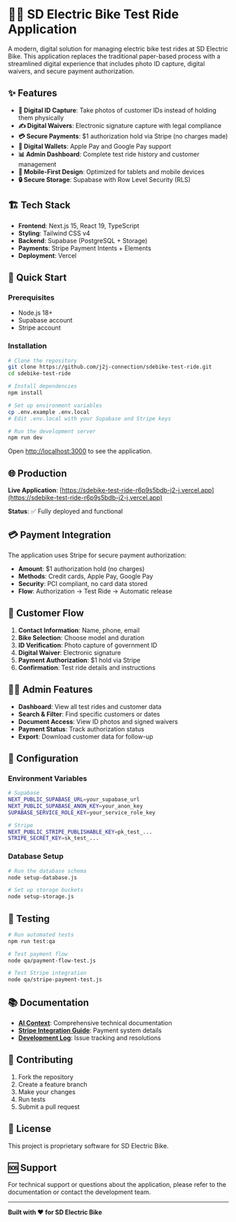 # 🚴‍♂️ SD Electric Bike Test Ride Application

A modern, digital solution for managing electric bike test rides at SD Electric Bike. This application replaces the traditional paper-based process with a streamlined digital experience that includes photo ID capture, digital waivers, and secure payment authorization.

## ✨ Features

- **📱 Digital ID Capture**: Take photos of customer IDs instead of holding them physically
- **✍️ Digital Waivers**: Electronic signature capture with legal compliance
- **💳 Secure Payments**: $1 authorization hold via Stripe (no charges made)
- **🍎 Digital Wallets**: Apple Pay and Google Pay support
- **📊 Admin Dashboard**: Complete test ride history and customer management
- **📱 Mobile-First Design**: Optimized for tablets and mobile devices
- **🔒 Secure Storage**: Supabase with Row Level Security (RLS)

## 🏗️ Tech Stack

- **Frontend**: Next.js 15, React 19, TypeScript
- **Styling**: Tailwind CSS v4
- **Backend**: Supabase (PostgreSQL + Storage)
- **Payments**: Stripe Payment Intents + Elements
- **Deployment**: Vercel

## 🚀 Quick Start

### Prerequisites
- Node.js 18+ 
- Supabase account
- Stripe account

### Installation
```bash
# Clone the repository
git clone https://github.com/j2j-connection/sdebike-test-ride.git
cd sdebike-test-ride

# Install dependencies
npm install

# Set up environment variables
cp .env.example .env.local
# Edit .env.local with your Supabase and Stripe keys

# Run the development server
npm run dev
```

Open [http://localhost:3000](http://localhost:3000) to see the application.

## 🌐 Production

**Live Application**: [https://sdebike-test-ride-r6p9s5bdb-j2-j.vercel.app](https://sdebike-test-ride-r6p9s5bdb-j2-j.vercel.app)

**Status**: ✅ Fully deployed and functional

## 💳 Payment Integration

The application uses Stripe for secure payment authorization:

- **Amount**: $1 authorization hold (no charges)
- **Methods**: Credit cards, Apple Pay, Google Pay
- **Security**: PCI compliant, no card data stored
- **Flow**: Authorization → Test Ride → Automatic release

## 📱 Customer Flow

1. **Contact Information**: Name, phone, email
2. **Bike Selection**: Choose model and duration
3. **ID Verification**: Photo capture of government ID
4. **Digital Waiver**: Electronic signature
5. **Payment Authorization**: $1 hold via Stripe
6. **Confirmation**: Test ride details and instructions

## 👨‍💼 Admin Features

- **Dashboard**: View all test rides and customer data
- **Search & Filter**: Find specific customers or dates
- **Document Access**: View ID photos and signed waivers
- **Payment Status**: Track authorization status
- **Export**: Download customer data for follow-up

## 🔧 Configuration

### Environment Variables
```bash
# Supabase
NEXT_PUBLIC_SUPABASE_URL=your_supabase_url
NEXT_PUBLIC_SUPABASE_ANON_KEY=your_anon_key
SUPABASE_SERVICE_ROLE_KEY=your_service_role_key

# Stripe
NEXT_PUBLIC_STRIPE_PUBLISHABLE_KEY=pk_test_...
STRIPE_SECRET_KEY=sk_test_...
```

### Database Setup
```bash
# Run the database schema
node setup-database.js

# Set up storage buckets
node setup-storage.js
```

## 🧪 Testing

```bash
# Run automated tests
npm run test:qa

# Test payment flow
node qa/payment-flow-test.js

# Test Stripe integration
node qa/stripe-payment-test.js
```

## 📚 Documentation

- **[AI Context](AI_CONTEXT.md)**: Comprehensive technical documentation
- **[Stripe Integration Guide](STRIPE_INTEGRATION_GUIDE.md)**: Payment system details
- **[Development Log](DEVELOPMENT_LOG.md)**: Issue tracking and resolutions

## 🤝 Contributing

1. Fork the repository
2. Create a feature branch
3. Make your changes
4. Run tests
5. Submit a pull request

## 📄 License

This project is proprietary software for SD Electric Bike.

## 🆘 Support

For technical support or questions about the application, please refer to the documentation or contact the development team.

---

**Built with ❤️ for SD Electric Bike**
